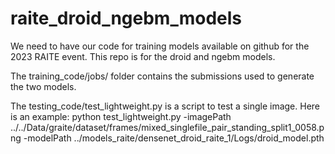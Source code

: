 # raite_droid_ngebm_models
We need to have our code for training models available on github for the 2023 RAITE event. This  repo is for the droid and ngebm models.

The training_code/jobs/ folder contains the submissions used to generate the two models.

The testing_code/test_lightweight.py is a script to test a single image.
Here is an example:
python test_lightweight.py -imagePath ../../Data/graite/dataset/frames/mixed_singlefile_pair_standing_split1_0058.png -modelPath ../models_raite/densenet_droid_raite_1/Logs/droid_model.pth
